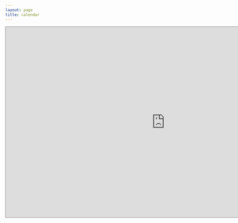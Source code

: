 ```yaml
---
layout: page
title: calendar
---
```


<!-- <!DOCTYPE html> -->
<!-- <html> -->
<head>
</head>
<body>
<div class="text-center">

<iframe src="https://calendar.google.com/calendar/embed?height=600&wkst=1&bgcolor=%23ffffff&ctz=America%2FBahia&mode=WEEK&src=bWFyY28uYS5yZWlzQGdtYWlsLmNvbQ&src=bWlzN2FvcjBoNDVxN21taXFrajhnMGFrZGdAZ3JvdXAuY2FsZW5kYXIuZ29vZ2xlLmNvbQ&color=%23b90e28&color=%23E4C441" style="border:solid 1px #777" width="1000" height="600" frameborder="0" scrolling="no">
</iframe>

</div>
</body>
